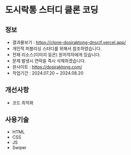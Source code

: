 # 도시락통 스터디 클론 코딩

## 정보

- 결과물보기 : https://clone-dosiraktong-dnscjf.vercel.app/
- 개인적 퍼블리싱 스터디를 위해서 참조하였습니다.
- 전체 리소스(이미지 등은) 원저작자에게 있습니다.
- 문제 발생시 연락을 즉시 삭제하겠습니다.
- 원사이트 : https://dosiraktong.com/
- 작업기간 : 2024.07.20 ~ 2024.08.20

## 개선사항

- 코드 최적화

## 사용기술

- HTML
- CSS
- JS
- Swiper
